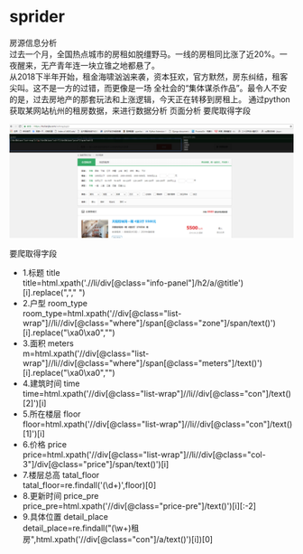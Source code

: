 # sprider
房源信息分析  
过去一个月，全国热点城市的房租如脱缰野马。一线的房租同比涨了近20%。一夜醒来，无产青年连一块立锥之地都悬了。  
从2018下半年开始，租金海啸汹汹来袭，资本狂欢，官方默然，房东纠结，租客尖叫。这不是一方的过错，而更像是一场
全社会的“集体谋杀作品”。最令人不安的是，过去房地产的那套玩法和上涨逻辑，今天正在转移到房租上。
通过python获取某网站杭州的租房数据，来进行数据分析
页面分析
要爬取得字段


<div align="center">
  <img src="output_16_0.png">  

</div>


要爬取得字段  
- 1.标题 title  
title=html.xpath('.//li/div[@class="info-panel"]/h2/a/@title')[i].replace(","," ")  
- 2.户型 room_type  
room_type=html.xpath('//div[@class="list-wrap"]//li//div[@class="where"]/span[@class="zone"]/span/text()')[i].replace("\xa0\xa0","")
- 3.面积 meters  
m=html.xpath('//div[@class="list-wrap"]//li//div[@class="where"]/span[@class="meters"]/text()')[i].replace("\xa0\xa0","")
- 4.建筑时间 time  
time=html.xpath('//div[@class="list-wrap"]//li//div[@class="con"]/text()[2]')[i]
- 5.所在楼层 floor  
floor=html.xpath('//div[@class="list-wrap"]//li//div[@class="con"]/text()[1]')[i]
- 6.价格 price  
price=html.xpath('//div[@class="list-wrap"]//li//div[@class="col-3"]/div[@class="price"]/span/text()')[i]
- 7.楼层总高 tatal_floor  
tatal_floor=re.findall('(\d+)',floor)[0]
- 8.更新时间 price_pre  
price_pre=html.xpath('//div[@class="price-pre"]/text()')[i][:-2]
- 9.具体位置 detail_place  
detail_place=re.findall("(\w+)租房",html.xpath('//div[@class="con"]/a/text()')[i])[0]
